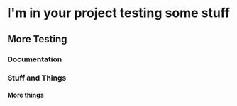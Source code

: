 # I'm in your project testing some stuff
## More Testing
### Documentation
### Stuff and Things
#### More things

